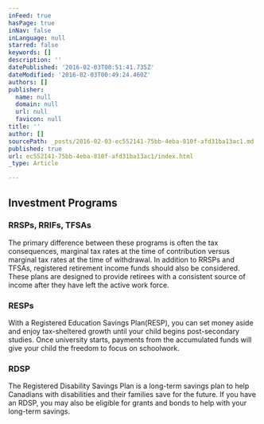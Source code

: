 ```yaml
---
inFeed: true
hasPage: true
inNav: false
inLanguage: null
starred: false
keywords: []
description: ''
datePublished: '2016-02-03T00:51:41.735Z'
dateModified: '2016-02-03T00:49:24.460Z'
authors: []
publisher:
  name: null
  domain: null
  url: null
  favicon: null
title: ''
author: []
sourcePath: _posts/2016-02-03-ec552141-75bb-4eba-810f-afd31ba13ac1.md
published: true
url: ec552141-75bb-4eba-810f-afd31ba13ac1/index.html
_type: Article

---
```

## Investment Programs

### RRSPs, RRIFs, TFSAs

The primary difference between these programs is often the tax consequences, marginal tax rates at the time of contribution versus marginal tax rates at the time of withdrawal. In addition to RRSPs and TFSAs, registered retirement income funds should also be considered. These plans are designed to provide retirees with a consistent source of income after they have left the active work force.

### RESPs

With a Registered Education Savings Plan(RESP), you can set money aside and enjoy tax-sheltered growth until your child begins post-secondary studies. Once university starts, payments from the accumulated funds will give your child the freedom to focus on schoolwork.

### RDSP

The Registered Disability Savings Plan is a long-term savings plan to help Canadians with disabilities and their families save for the future. If you have an RDSP, you may also be eligible for grants and bonds to help with your long-term savings.